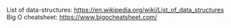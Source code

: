 List of data-structures: https://en.wikipedia.org/wiki/List_of_data_structures
Big O cheatsheet: https://www.bigocheatsheet.com/
